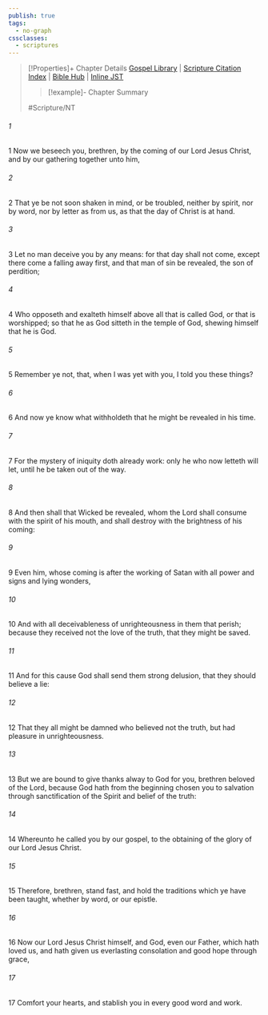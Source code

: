 ```yaml
---
publish: true
tags:
  - no-graph
cssclasses:
  - scriptures
---
```

>[!Properties]+ Chapter Details
>[Gospel Library](https://churchofjesuschrist.org/study/scriptures/nt/2-thes/2?lang=eng)    |    [Scripture Citation Index](https://scriptures.byu.edu/#09902::c09902)    |    [Bible Hub](https://biblehub.com/2_thessalonians/2.htm)    |    [Inline JST](https://scripturetoolbox.com/html/ic/2Thessalonians/2.html)
>>[!example]- Chapter Summary
>> 
> 
>
>#Scripture/NT
###### 1
1 Now we beseech you, brethren, by the coming of our Lord Jesus Christ, and by our gathering together unto him,
###### 2
2 That ye be not soon shaken in mind, or be troubled, neither by spirit, nor by word, nor by letter as from us, as that the day of Christ is at hand.
###### 3
3 Let no man deceive you by any means: for that day shall not come, except there come a falling away first, and that man of sin be revealed, the son of perdition;
###### 4
4 Who opposeth and exalteth himself above all that is called God, or that is worshipped; so that he as God sitteth in the temple of God, shewing himself that he is God.
###### 5
5 Remember ye not, that, when I was yet with you, I told you these things?
###### 6
6 And now ye know what withholdeth that he might be revealed in his time.
###### 7
7 For the mystery of iniquity doth already work: only he who now letteth will let, until he be taken out of the way.
###### 8
8 And then shall that Wicked be revealed, whom the Lord shall consume with the spirit of his mouth, and shall destroy with the brightness of his coming:
###### 9
9 Even him, whose coming is after the working of Satan with all power and signs and lying wonders,
###### 10
10 And with all deceivableness of unrighteousness in them that perish; because they received not the love of the truth, that they might be saved.
###### 11
11 And for this cause God shall send them strong delusion, that they should believe a lie:
###### 12
12 That they all might be damned who believed not the truth, but had pleasure in unrighteousness.
###### 13
13 But we are bound to give thanks alway to God for you, brethren beloved of the Lord, because God hath from the beginning chosen you to salvation through sanctification of the Spirit and belief of the truth:
###### 14
14 Whereunto he called you by our gospel, to the obtaining of the glory of our Lord Jesus Christ.
###### 15
15 Therefore, brethren, stand fast, and hold the traditions which ye have been taught, whether by word, or our epistle.
###### 16
16 Now our Lord Jesus Christ himself, and God, even our Father, which hath loved us, and hath given us everlasting consolation and good hope through grace,
###### 17
17 Comfort your hearts, and stablish you in every good word and work.
